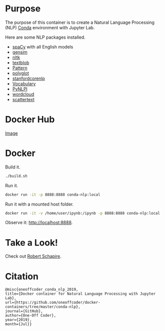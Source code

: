 # Purpose

The purpose of this container is to create a Natural Language Processing (NLP) [Conda](https://anaconda.org/) environment with Jupyter Lab.

Here are some NLP packages installed.

* [spaCy](https://spacy.io/) with all English models
* [gensim](https://radimrehurek.com/gensim/)
* [nltk](https://www.nltk.org/)
* [textblob](https://textblob.readthedocs.io/en/dev/)
* [Pattern](https://www.clips.uantwerpen.be/pages/pattern)
* [polyglot](https://github.com/aboSamoor/polyglot)
* [stanfordcorenlp](https://github.com/Lynten/stanford-corenlp)
* [Vocabulary](https://github.com/tasdikrahman/vocabulary)
* [PyNLPl](https://github.com/proycon/pynlpl)
* [wordcloud](https://github.com/amueller/word_cloud)
* [scattertext](https://github.com/JasonKessler/scattertext)

# Docker Hub

[Image](https://hub.docker.com/r/oneoffcoder/conda-nlp)

# Docker

Build it.

```bash
./build.sh
```

Run it.

```bash
docker run -it -p 8888:8888 conda-nlp:local
```

Run it with a mounted host folder.

```bash
docker run -it -v /home/user/ipynb:/ipynb -p 8888:8888 conda-nlp:local
```

Observe it: [http://localhost:8888](http://localhost:8888).

# Take a Look!

Check out [Robert Schapire](https://en.wikipedia.org/wiki/Robert_Schapire).

# Citation

```
@misc{oneoffcoder_conda_nlp_2019, 
title={Docker container for Natural Language Processing with Jupyter Lab}, 
url={https://github.com/oneoffcoder/docker-containers/tree/master/conda-nlp}, 
journal={GitHub},
author={One-Off Coder}, 
year={2019}, 
month={Jul}}
```
